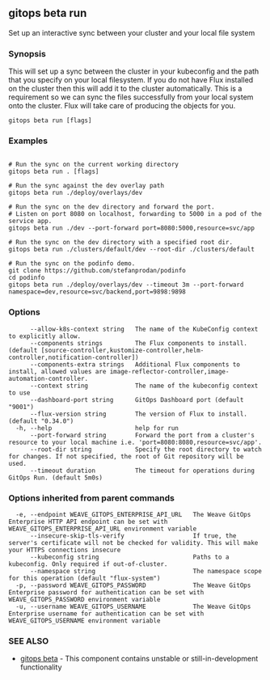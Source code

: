 ## gitops beta run

Set up an interactive sync between your cluster and your local file system

### Synopsis

This will set up a sync between the cluster in your kubeconfig and the path that you specify on your local filesystem.  If you do not have Flux installed on the cluster then this will add it to the cluster automatically.  This is a requirement so we can sync the files successfully from your local system onto the cluster.  Flux will take care of producing the objects for you.

```
gitops beta run [flags]
```

### Examples

```

# Run the sync on the current working directory
gitops beta run . [flags]

# Run the sync against the dev overlay path
gitops beta run ./deploy/overlays/dev

# Run the sync on the dev directory and forward the port.
# Listen on port 8080 on localhost, forwarding to 5000 in a pod of the service app.
gitops beta run ./dev --port-forward port=8080:5000,resource=svc/app

# Run the sync on the dev directory with a specified root dir.
gitops beta run ./clusters/default/dev --root-dir ./clusters/default

# Run the sync on the podinfo demo.
git clone https://github.com/stefanprodan/podinfo
cd podinfo
gitops beta run ./deploy/overlays/dev --timeout 3m --port-forward namespace=dev,resource=svc/backend,port=9898:9898
```

### Options

```
      --allow-k8s-context string   The name of the KubeConfig context to explicitly allow.
      --components strings         The Flux components to install. (default [source-controller,kustomize-controller,helm-controller,notification-controller])
      --components-extra strings   Additional Flux components to install, allowed values are image-reflector-controller,image-automation-controller.
      --context string             The name of the kubeconfig context to use
      --dashboard-port string      GitOps Dashboard port (default "9001")
      --flux-version string        The version of Flux to install. (default "0.34.0")
  -h, --help                       help for run
      --port-forward string        Forward the port from a cluster's resource to your local machine i.e. 'port=8080:8080,resource=svc/app'.
      --root-dir string            Specify the root directory to watch for changes. If not specified, the root of Git repository will be used.
      --timeout duration           The timeout for operations during GitOps Run. (default 5m0s)
```

### Options inherited from parent commands

```
  -e, --endpoint WEAVE_GITOPS_ENTERPRISE_API_URL   The Weave GitOps Enterprise HTTP API endpoint can be set with WEAVE_GITOPS_ENTERPRISE_API_URL environment variable
      --insecure-skip-tls-verify                   If true, the server's certificate will not be checked for validity. This will make your HTTPS connections insecure
      --kubeconfig string                          Paths to a kubeconfig. Only required if out-of-cluster.
      --namespace string                           The namespace scope for this operation (default "flux-system")
  -p, --password WEAVE_GITOPS_PASSWORD             The Weave GitOps Enterprise password for authentication can be set with WEAVE_GITOPS_PASSWORD environment variable
  -u, --username WEAVE_GITOPS_USERNAME             The Weave GitOps Enterprise username for authentication can be set with WEAVE_GITOPS_USERNAME environment variable
```

### SEE ALSO

* [gitops beta](gitops_beta.md)	 - This component contains unstable or still-in-development functionality

